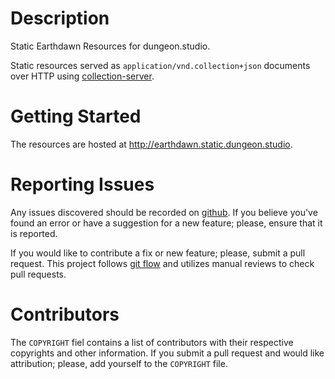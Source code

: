 # Description

Static Earthdawn Resources for dungeon.studio.

Static resources served as `application/vnd.collection+json` documents over
HTTP using [collection-server].

# Getting Started

The resources are hosted at <http://earthdawn.static.dungeon.studio>.

# Reporting Issues

Any issues discovered should be recorded on [github][issues].  If you believe
you've found an error or have a suggestion for a new feature; please, ensure
that it is reported.

If you would like to contribute a fix or new feature; please, submit a pull
request.  This project follows [git flow] and utilizes manual reviews to check
pull requests.

# Contributors

The `COPYRIGHT` fiel contains a list of contributors with their respective
copyrights and other information.  If you submit a pull request and would like
attribution; please, add yourself to the `COPYRIGHT` file.

[collection-server]: https://github.com/alunduil/collection-server
[git flow]: http://nvie.com/posts/a-successful-git-branching-model/
[issues]: https://github.com/alunduil/earthdawn.static.dungeon.studio/issues
